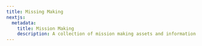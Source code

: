 ```yaml
---
title: Missing Making
nextjs:
  metadata:
    title: Mission Making
    description: A collection of mission making assets and information.
---
```

